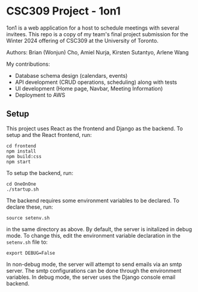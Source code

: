 # CSC309 Project - 1on1

1on1 is a web application for a host to schedule meetings with several invitees. This repo is a copy of my team's final project submission for the Winter 2024 offering of CSC309 at the University of Toronto.

Authors: Brian (Wonjun) Cho, Amiel Nurja, Kirsten Sutantyo, Arlene Wang

My contributions:
- Database schema design (calendars, events)
- API development (CRUD operations, scheduling) along with tests
- UI development (Home page, Navbar, Meeting Information)
- Deployment to AWS
  
## Setup

This project uses React as the frontend and Django as the backend. 
To setup and the React frontend, run:
```
cd frontend
npm install
npm build:css
npm start
```

To setup the backend, run:
```
cd OneOnOne
./startup.sh
```
The backend requires some environment variables to be declared. To declare these, run:
```
source setenv.sh
```
in the same directory as above. By default, the server is initalized in debug mode.
To change this, edit the environment variable declaration in the `setenv.sh` file to:
```
export DEBUG=False
```
In non-debug mode, the server will attempt to send emails via an smtp server. The smtp configurations can be done through the environment variables.
In debug mode, the server uses the Django console email backend.
